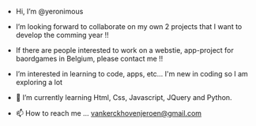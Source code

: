 - Hi, I’m @yeronimous

- I’m looking forward to collaborate on my own 2 projects that I want to develop the comming year !! 

- If there are people interested to work on a webstie, app-project for baordgames in Belgium, please contact me !! 


- I’m interested in learning to code, apps, etc... I'm new in coding so I am exploring a lot
- 🌱 I’m currently learning Html, Css, Javascript, JQuery and Python.


- 📫 How to reach me ... vankerckhovenjeroen@gmail.com

<!---
yeronimous/yeronimous is a ✨ special ✨ repository because its `README.md` (this file) appears on your GitHub profile.
You can click the Preview link to take a look at your changes.
--->
